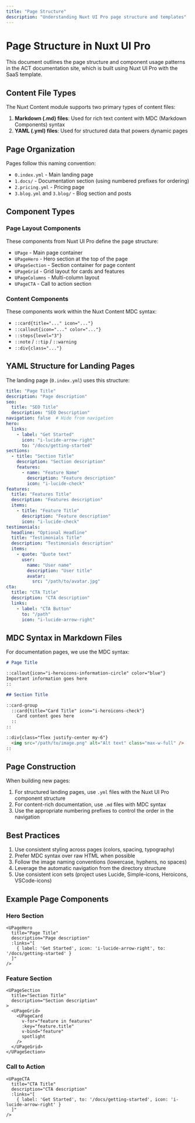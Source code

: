 ```yaml
---
title: "Page Structure"
description: "Understanding Nuxt UI Pro page structure and templates"
---
```


# Page Structure in Nuxt UI Pro

This document outlines the page structure and component usage patterns in the ACT documentation site, which is built using Nuxt UI Pro with the SaaS template.

## Content File Types

The Nuxt Content module supports two primary types of content files:

1. **Markdown (.md) files**: Used for rich text content with MDC (Markdown Components) syntax
2. **YAML (.yml) files**: Used for structured data that powers dynamic pages

## Page Organization

Pages follow this naming convention:

- `0.index.yml` - Main landing page
- `1.docs/` - Documentation section (using numbered prefixes for ordering)
- `2.pricing.yml` - Pricing page
- `3.blog.yml` and `3.blog/` - Blog section and posts

## Component Types

### Page Layout Components

These components from Nuxt UI Pro define the page structure:

- `UPage` - Main page container
- `UPageHero` - Hero section at the top of the page
- `UPageSection` - Section container for page content
- `UPageGrid` - Grid layout for cards and features
- `UPageColumns` - Multi-column layout
- `UPageCTA` - Call to action section

### Content Components 

These components work within the Nuxt Content MDC syntax:

- `::card{title="..." icon="..."}`
- `::callout{icon="..." color="..."}`
- `::steps{level="3"}`
- `::note` / `::tip` / `::warning`
- `::div{class="..."}`

## YAML Structure for Landing Pages

The landing page (`0.index.yml`) uses this structure:

```yaml
title: "Page Title"
description: "Page description"
seo:
  title: "SEO Title"
  description: "SEO Description"
navigation: false  # Hide from navigation
hero:
  links:
    - label: "Get Started"
      icon: "i-lucide-arrow-right"
      to: "/docs/getting-started"
sections:
  - title: "Section Title"
    description: "Section description"
    features:
      - name: "Feature Name"
        description: "Feature description"
        icon: "i-lucide-check"
features:
  title: "Features Title"
  description: "Features description"
  items:
    - title: "Feature Title"
      description: "Feature description"
      icon: "i-lucide-check"
testimonials:
  headline: "Optional Headline"
  title: "Testimonials Title"
  description: "Testimonials description"
  items:
    - quote: "Quote text"
      user:
        name: "User name"
        description: "User title"
        avatar:
          src: "/path/to/avatar.jpg"
cta:
  title: "CTA Title"
  description: "CTA description"
  links:
    - label: "CTA Button"
      to: "/path"
      icon: "i-lucide-arrow-right"
```

## MDC Syntax in Markdown Files

For documentation pages, we use the MDC syntax:

```md
# Page Title

::callout{icon="i-heroicons-information-circle" color="blue"}
Important information goes here
::

## Section Title

::card-group
  ::card{title="Card Title" icon="i-heroicons-check"}
    Card content goes here
  ::
::

::div{class="flex justify-center my-6"}
  <img src="/path/to/image.png" alt="Alt text" class="max-w-full" />
::
```

## Page Construction

When building new pages:

1. For structured landing pages, use `.yml` files with the Nuxt UI Pro component structure
2. For content-rich documentation, use `.md` files with MDC syntax
3. Use the appropriate numbering prefixes to control the order in the navigation

## Best Practices

1. Use consistent styling across pages (colors, spacing, typography)
2. Prefer MDC syntax over raw HTML when possible
3. Follow the image naming conventions (lowercase, hyphens, no spaces)
4. Leverage the automatic navigation from the directory structure
5. Use consistent icon sets (project uses Lucide, Simple-icons, Heroicons, VSCode-icons)

## Example Page Components

### Hero Section

```vue
<UPageHero
  title="Page Title"
  description="Page description"
  :links="[
    { label: 'Get Started', icon: 'i-lucide-arrow-right', to: '/docs/getting-started' }
  ]"
/>
```

### Feature Section

```vue
<UPageSection
  title="Section Title"
  description="Section description"
>
  <UPageGrid>
    <UPageCard
      v-for="feature in features"
      :key="feature.title"
      v-bind="feature"
      spotlight
    />
  </UPageGrid>
</UPageSection>
```

### Call to Action

```vue
<UPageCTA
  title="CTA Title"
  description="CTA description"
  :links="[
    { label: 'Get Started', to: '/docs/getting-started', icon: 'i-lucide-arrow-right' }
  ]"
/>
```